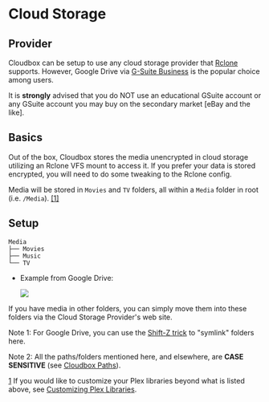 # Cloud Storage

## Provider

Cloudbox can be setup to use any cloud storage provider that [Rclone](https://rclone.org/) supports. However, Google Drive via [G-Suite Business](https://gsuite.google.com/pricing.html) is the popular choice among users.

It is **strongly** advised that you do NOT use an educational GSuite account or any GSuite account you may buy on the secondary market \[eBay and the like\].

## Basics

Out of the box, Cloudbox stores the media unencrypted in cloud storage utilizing an Rclone VFS mount to access it. If you prefer your data is stored encrypted, you will need to do some tweaking to the Rclone config.

Media will be stored in `Movies` and `TV` folders, all within a `Media` folder in root \(i.e. `/Media`\). [\[1\]](prerequisites-cloud-storage.md#note1)

## Setup <a id="note1ref"></a>

```text
Media
├── Movies
├── Music
└── TV
```

* Example from Google Drive:

  ![](https://i.imgur.com/kwnNjni.png)

If you have media in other folders, you can simply move them into these folders via the Cloud Storage Provider's web site.

Note 1: For Google Drive, you can use the [Shift-Z trick](https://www.labnol.org/internet/add-files-multiple-drive-folders/28715/) to "symlink" folders here.

Note 2: All the paths/folders mentioned here, and elsewhere, are **CASE SENSITIVE** \(see [Cloudbox Paths](../basics/basics-cloudbox-paths.md)\).

 [1](prerequisites-cloud-storage.md#note1ref) If you would like to customize your Plex libraries beyond what is listed above, see [Customizing Plex Libraries](../unlinked-pages/customizing-plex-libraries.md).

